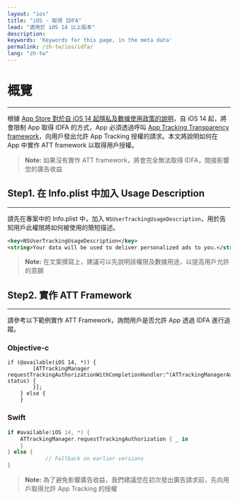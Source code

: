 ```yaml
---
layout: "ios"
title: "iOS - 取得 IDFA"
lead: "適用於 iOS 14 以上版本"
description:
keywords: 'Keywords for this page, in the meta data'
permalink: /zh-tw/ios/idfa/
lang: "zh-tw"
---
```

# 概覽
---
根據 [App Store 對於自 iOS 14 起隱私及數據使用政策的說明]，自 iOS 14 起，將會限制 App 取得 IDFA 的方式，App 必須透過呼叫 [App Tracking Transparency framework]，向用戶發出允許 App Tracking 授權的請求。本文將說明如何在 App 中實作 ATT framework 以取得用戶授權。

>**Note:** 如果沒有實作 ATT framework，將會完全無法取得 IDFA，間接影響您的廣告收益

## Step1. 在 Info.plist 中加入 Usage Description
---
請先在專案中的 Info.plist 中，加入 `NSUserTrackingUsageDescription`，用於告知用戶此權限將如何被使用的簡短描述。


```xml
<key>NSUserTrackingUsageDescription</key>
<string>Your data will be used to deliver personalized ads to you.</string>
```

>**Note:** 在文案撰寫上，建議可以先說明該權限及數據用途，以提高用戶允許的意願


## Step2. 實作 ATT Framework
---
請參考以下範例實作 ATT Framework，詢問用戶是否允許 App 透過 IDFA 進行追蹤。

### Objective-c

```objc
if (@available(iOS 14, *)) {
        [ATTrackingManager requestTrackingAuthorizationWithCompletionHandler:^(ATTrackingManagerAuthorizationStatus status) {
        }];
    } else {
    }
```


### Swift

```swift
if #available(iOS 14, *) {
	ATTrackingManager.requestTrackingAuthorization { _ in
	}
} else {
            // Fallback on earlier versions
}
```

>**Note:** 為了避免影響廣告收益，我們建議您在初次發出廣告請求前，先向用戶取得允許 App Tracking 的授權



[App Store 對於自 iOS 14 起隱私及數據使用政策的說明]: https://developer.apple.com/app-store/user-privacy-and-data-use/
[App Tracking Transparency framework]: https://developer.apple.com/documentation/apptrackingtransparency